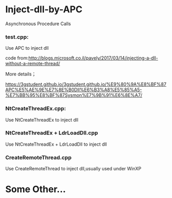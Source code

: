 # Inject-dll-by-APC
Asynchronous Procedure Calls

### test.cpp:

Use APC to inject dll

code from:http://blogs.microsoft.co.il/pavely/2017/03/14/injecting-a-dll-without-a-remote-thread/

More details；

https://3gstudent.github.io/3gstudent.github.io/%E9%80%9A%E8%BF%87APC%E5%AE%9E%E7%8E%B0Dll%E6%B3%A8%E5%85%A5-%E7%BB%95%E8%BF%87Sysmon%E7%9B%91%E6%8E%A7/


### NtCreateThreadEx.cpp:

Use NtCreateThreadEx to inject dll

###  NtCreateThreadEx + LdrLoadDll.cpp

Use NtCreateThreadEx + LdrLoadDll to inject dll

###  CreateRemoteThread.cpp

Use CreateRemoteThread to inject dll,usually used under WinXP

# Some Other...
